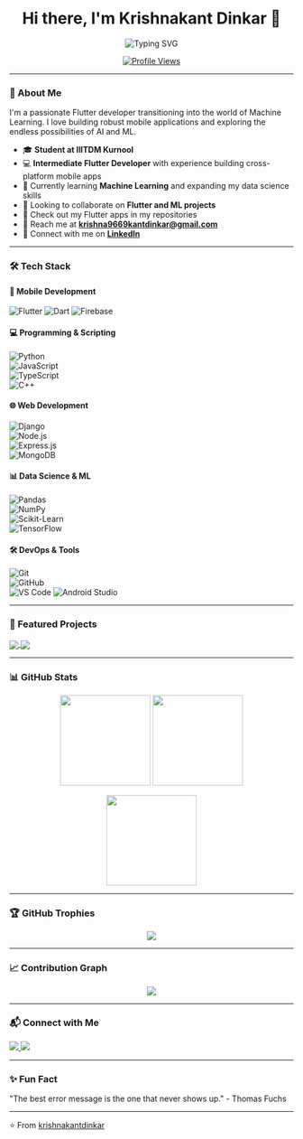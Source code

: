 <h1 align="center">Hi there, I'm Krishnakant Dinkar 👋</h1>

<p align="center">
  <img src="https://readme-typing-svg.herokuapp.com?font=Fira+Code&weight=600&size=22&pause=1000&color=F7A800&center=true&width=450&lines=Flutter+Developer;Machine+Learning+Enthusiast;Student+at+IIITDM+Kurnool;Open+to+Collaboration" alt="Typing SVG" />
</p>

<p align="center">
  <a href="https://github.com/krishnakantdinkar">
    <img src="https://komarev.com/ghpvc/?username=krishnakantdinkar&style=flat-square&color=blue" alt="Profile Views"/>
  </a>
</p>

---

### 🚀 About Me  
I'm a passionate Flutter developer transitioning into the world of Machine Learning. I love building robust mobile applications and exploring the endless possibilities of AI and ML.

- 🎓 **Student at IIITDM Kurnool**  
- 💻 **Intermediate Flutter Developer** with experience building cross-platform mobile apps
- 🌱 Currently learning **Machine Learning** and expanding my data science skills
- 👯 Looking to collaborate on **Flutter and ML projects**
- 📱 Check out my Flutter apps in my repositories
- 📧 Reach me at **[krishna9669kantdinkar@gmail.com](mailto:krishna9669kantdinkar@gmail.com)**  
- 💼 Connect with me on **[LinkedIn](https://www.linkedin.com/in/krishnakant-dinkar/)**    

---

### 🛠️ Tech Stack  

#### 📱 Mobile Development
![Flutter](https://img.shields.io/badge/Flutter-02569B?style=for-the-badge&logo=flutter&logoColor=white)
![Dart](https://img.shields.io/badge/Dart-0175C2?style=for-the-badge&logo=dart&logoColor=white)
![Firebase](https://img.shields.io/badge/Firebase-FFCA28?style=for-the-badge&logo=firebase&logoColor=black)

#### 💻 Programming & Scripting  
![Python](https://img.shields.io/badge/Python-3776AB?style=for-the-badge&logo=python&logoColor=white)  
![JavaScript](https://img.shields.io/badge/JavaScript-F7DF1E?style=for-the-badge&logo=javascript&logoColor=black)  
![TypeScript](https://img.shields.io/badge/TypeScript-3178C6?style=for-the-badge&logo=typescript&logoColor=white)  
![C++](https://img.shields.io/badge/C++-00599C?style=for-the-badge&logo=c%2B%2B&logoColor=white)  

#### 🌐 Web Development  
![Django](https://img.shields.io/badge/Django-092E20?style=for-the-badge&logo=django&logoColor=white)  
![Node.js](https://img.shields.io/badge/Node.js-339933?style=for-the-badge&logo=node.js&logoColor=white)  
![Express.js](https://img.shields.io/badge/Express.js-000000?style=for-the-badge&logo=express&logoColor=white)  
![MongoDB](https://img.shields.io/badge/MongoDB-4EA94B?style=for-the-badge&logo=mongodb&logoColor=white)  

#### 📊 Data Science & ML  
![Pandas](https://img.shields.io/badge/Pandas-150458?style=for-the-badge&logo=pandas&logoColor=white)  
![NumPy](https://img.shields.io/badge/NumPy-013243?style=for-the-badge&logo=numpy&logoColor=white)  
![Scikit-Learn](https://img.shields.io/badge/Scikit_Learn-F7931E?style=for-the-badge&logo=scikit-learn&logoColor=white)  
![TensorFlow](https://img.shields.io/badge/TensorFlow-FF6F00?style=for-the-badge&logo=tensorflow&logoColor=white)  

#### 🛠️ DevOps & Tools  
![Git](https://img.shields.io/badge/Git-F05032?style=for-the-badge&logo=git&logoColor=white)  
![GitHub](https://img.shields.io/badge/GitHub-181717?style=for-the-badge&logo=github&logoColor=white)  
![VS Code](https://img.shields.io/badge/VS_Code-007ACC?style=for-the-badge&logo=visual-studio-code&logoColor=white)
![Android Studio](https://img.shields.io/badge/Android_Studio-3DDC84?style=for-the-badge&logo=android-studio&logoColor=white)

---

### 🔭 Featured Projects

<a href="https://github.com/krishnakantdinkar/project-name">
  <img align="center" src="https://github-readme-stats.vercel.app/api/pin/?username=krishnakantdinkar&repo=project-name&theme=tokyonight" />
</a>
<a href="https://github.com/krishnakantdinkar/another-project">
  <img align="center" src="https://github-readme-stats.vercel.app/api/pin/?username=krishnakantdinkar&repo=another-project&theme=tokyonight" />
</a>

<!-- Replace 'project-name' and 'another-project' with your actual repositories -->

---

### 📊 GitHub Stats  
<p align="center">
  <img src="https://github-readme-stats.vercel.app/api?username=krishnakantdinkar&show_icons=true&theme=tokyonight&cache_seconds=7200" height="160px" />
  <img src="https://github-readme-streak-stats.herokuapp.com/?user=krishnakantdinkar&theme=tokyonight&cache_seconds=7200" height="160px" />
</p>

<p align="center">
  <img src="https://github-readme-stats.vercel.app/api/top-langs/?username=krishnakantdinkar&layout=compact&theme=radical" height="160px" />
</p>

---

### 🏆 GitHub Trophies
<p align="center">
  <img src="https://github-profile-trophy.vercel.app/?username=krishnakantdinkar&theme=nord&column=7" />
</p>

---

### 📈 Contribution Graph
<p align="center">
  <img src="https://activity-graph.herokuapp.com/graph?username=krishnakantdinkar&theme=react-dark" />
</p>

---

### 📬 Connect with Me  
<p align="left">
  <a href="mailto:krishna9669kantdinkar@gmail.com">
    <img src="https://img.shields.io/badge/Email-D14836?style=for-the-badge&logo=gmail&logoColor=white" />
  </a>
  <a href="https://www.linkedin.com/in/krishnakant-dinkar/">
    <img src="https://img.shields.io/badge/LinkedIn-0077B5?style=for-the-badge&logo=linkedin&logoColor=white" />
  </a>
  <!-- Add more social platforms if needed -->
</p>

---

### ✨ Fun Fact
"The best error message is the one that never shows up." - Thomas Fuchs

---

⭐️ From [krishnakantdinkar](https://github.com/krishnakantdinkar)
